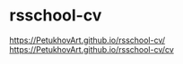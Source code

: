 # rsschool-cv
https://PetukhovArt.github.io/rsschool-cv/
https://PetukhovArt.github.io/rsschool-cv/cv
